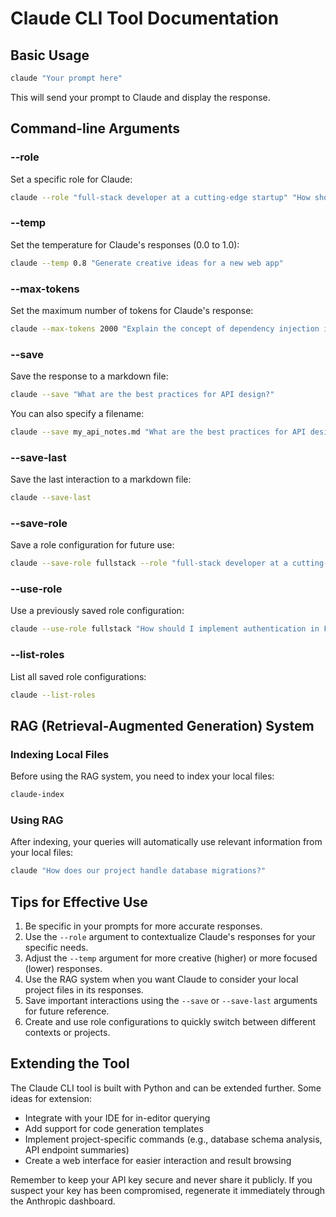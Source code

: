 # Claude CLI Tool Documentation

## Basic Usage

```bash
claude "Your prompt here"
```

This will send your prompt to Claude and display the response.

## Command-line Arguments

### --role

Set a specific role for Claude:

```bash
claude --role "full-stack developer at a cutting-edge startup" "How should I structure a FastAPI project?"
```

### --temp

Set the temperature for Claude's responses (0.0 to 1.0):

```bash
claude --temp 0.8 "Generate creative ideas for a new web app"
```

### --max-tokens

Set the maximum number of tokens for Claude's response:

```bash
claude --max-tokens 2000 "Explain the concept of dependency injection in detail"
```

### --save

Save the response to a markdown file:

```bash
claude --save "What are the best practices for API design?"
```

You can also specify a filename:

```bash
claude --save my_api_notes.md "What are the best practices for API design?"
```

### --save-last

Save the last interaction to a markdown file:

```bash
claude --save-last
```

### --save-role

Save a role configuration for future use:

```bash
claude --save-role fullstack --role "full-stack developer at a cutting-edge startup" --temp 0.8 --max-tokens 1500
```

### --use-role

Use a previously saved role configuration:

```bash
claude --use-role fullstack "How should I implement authentication in FastAPI?"
```

### --list-roles

List all saved role configurations:

```bash
claude --list-roles
```

## RAG (Retrieval-Augmented Generation) System

### Indexing Local Files

Before using the RAG system, you need to index your local files:

```bash
claude-index
```

### Using RAG

After indexing, your queries will automatically use relevant information from your local files:

```bash
claude "How does our project handle database migrations?"
```

## Tips for Effective Use

1. Be specific in your prompts for more accurate responses.
2. Use the `--role` argument to contextualize Claude's responses for your specific needs.
3. Adjust the `--temp` argument for more creative (higher) or more focused (lower) responses.
4. Use the RAG system when you want Claude to consider your local project files in its responses.
5. Save important interactions using the `--save` or `--save-last` arguments for future reference.
6. Create and use role configurations to quickly switch between different contexts or projects.

## Extending the Tool

The Claude CLI tool is built with Python and can be extended further. Some ideas for extension:

- Integrate with your IDE for in-editor querying
- Add support for code generation templates
- Implement project-specific commands (e.g., database schema analysis, API endpoint summaries)
- Create a web interface for easier interaction and result browsing

Remember to keep your API key secure and never share it publicly. If you suspect your key has been compromised, regenerate it immediately through the Anthropic dashboard.

